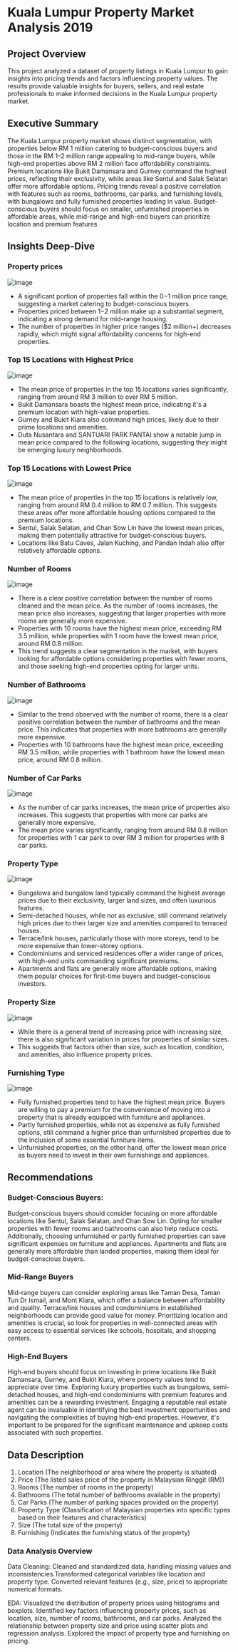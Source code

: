 
# Kuala Lumpur Property Market Analysis 2019

## Project Overview
This project analyzed a dataset of property listings in Kuala Lumpur to gain insights into pricing trends and factors influencing property values. The results provide valuable insights for buyers, sellers, and real estate professionals to make informed decisions in the Kuala Lumpur property market.

## Executive Summary
The Kuala Lumpur property market shows distinct segmentation, with properties below RM 1 million catering to budget-conscious buyers and those in the RM 1–2 million range appealing to mid-range buyers, while high-end properties above RM 2 million face affordability constraints. Premium locations like Bukit Damansara and Gurney command the highest prices, reflecting their exclusivity, while areas like Sentul and Salak Selatan offer more affordable options. Pricing trends reveal a positive correlation with features such as rooms, bathrooms, car parks, and furnishing levels, with bungalows and fully furnished properties leading in value. Budget-conscious buyers should focus on smaller, unfurnished properties in affordable areas, while mid-range and high-end buyers can prioritize location and premium features

## Insights Deep-Dive
### Property prices
![image](https://github.com/user-attachments/assets/7112ca9b-9b7d-402f-85d7-289703156173)

- A significant portion of properties fall within the $0-$1 million price range, suggesting a market catering to budget-conscious buyers.
- Properties priced between $1-$2 million make up a substantial segment, indicating a strong demand for mid-range housing.
- The number of properties in higher price ranges ($2 million+) decreases rapidly, which might signal affordability concerns for high-end properties.

### Top 15 Locations with Highest Price
![image](https://github.com/user-attachments/assets/704e5792-2c8c-40ef-a425-3e375547652b)

- The mean price of properties in the top 15 locations varies significantly, ranging from around RM 3 million to over RM 5 million.
- Bukit Damansara boasts the highest mean price, indicating it's a premium location with high-value properties.
- Gurney and Bukit Kiara also command high prices, likely due to their prime locations and amenities.
- Duta Nusantara and SANTUARI PARK PANTAI show a notable jump in mean price compared to the following locations, suggesting they might be emerging luxury neighborhoods.

### Top 15 Locations with Lowest Price
![image](https://github.com/user-attachments/assets/a66f9ac3-65c5-4f02-a8bf-70ab5534d5d8)

- The mean price of properties in the top 15 locations is relatively low, ranging from around RM 0.4 million to RM 0.7 million. This suggests these areas offer more affordable housing options compared to the premium locations.
- Sentul, Salak Selatan, and Chan Sow Lin have the lowest mean prices, making them potentially attractive for budget-conscious buyers.
- Locations like Batu Caves, Jalan Kuching, and Pandan Indah also offer relatively affordable options.

### Number of Rooms
![image](https://github.com/user-attachments/assets/19a6985b-17d8-4dd5-a2cd-8c3077befe3a)

- There is a clear positive correlation between the number of rooms cleaned and the mean price. As the number of rooms increases, the mean price also increases, suggesting that larger properties with more rooms are generally more expensive.
- Properties with 10 rooms have the highest mean price, exceeding RM 3.5 million, while properties with 1 room have the lowest mean price, around RM 0.8 million.
- This trend suggests a clear segmentation in the market, with buyers looking for affordable options considering properties with fewer rooms, and those seeking high-end properties opting for larger units.

### Number of Bathrooms
![image](https://github.com/user-attachments/assets/16ee5f71-47df-4be4-95f2-1283c60de448)

- Similar to the trend observed with the number of rooms, there is a clear positive correlation between the number of bathrooms and the mean price. This indicates that properties with more bathrooms are generally more expensive.
- Properties with 10 bathrooms have the highest mean price, exceeding RM 3.5 million, while properties with 1 bathroom have the lowest mean price, around RM 0.8 million.

### Number of Car Parks
![image](https://github.com/user-attachments/assets/398cfa8d-ea13-4e1c-b32a-609bdf81c753)

- As the number of car parks increases, the mean price of properties also increases. This suggests that properties with more car parks are generally more expensive.
- The mean price varies significantly, ranging from around RM 0.8 million for properties with 1 car park to over RM 3 million for properties with 8 car parks.

### Property Type
![image](https://github.com/user-attachments/assets/de795f11-aa23-48a3-82d4-f497b17d2d58)

- Bungalows and bungalow land typically command the highest average prices due to their exclusivity, larger land sizes, and often luxurious features. 
- Semi-detached houses, while not as exclusive, still command relatively high prices due to their larger size and amenities compared to terraced houses. 
- Terrace/link houses, particularly those with more storeys, tend to be more expensive than lower-storey options. 
- Condominiums and serviced residences offer a wider range of prices, with high-end units commanding significant premiums. 
- Apartments and flats are generally more affordable options, making them popular choices for first-time buyers and budget-conscious investors.

### Property Size
![image](https://github.com/user-attachments/assets/30f54874-8a84-4173-8875-1e5010bf05e0)

- While there is a general trend of increasing price with increasing size, there is also significant variation in prices for properties of similar sizes.
- This suggests that factors other than size, such as location, condition, and amenities, also influence property prices.

### Furnishing Type
![image](https://github.com/user-attachments/assets/973d7008-ddb1-4cef-b744-d245d227fb7c)

- Fully furnished properties tend to have the highest mean price. Buyers are willing to pay a premium for the convenience of moving into a property that is already equipped with furniture and appliances. 
- Partly furnished properties, while not as expensive as fully furnished options, still command a higher price than unfurnished properties due to the inclusion of some essential furniture items. 
- Unfurnished properties, on the other hand, offer the lowest mean price as buyers need to invest in their own furnishings and appliances.

## Recommendations
### Budget-Conscious Buyers:
Budget-conscious buyers should consider focusing on more affordable locations like Sentul, Salak Selatan, and Chan Sow Lin. Opting for smaller properties with fewer rooms and bathrooms can also help reduce costs. Additionally, choosing unfurnished or partly furnished properties can save significant expenses on furniture and appliances. Apartments and flats are generally more affordable than landed properties, making them ideal for budget-conscious buyers. 

### Mid-Range Buyers
Mid-range buyers can consider exploring areas like Taman Desa, Taman Tun Dr Ismail, and Mont Kiara, which offer a balance between affordability and quality. Terrace/link houses and condominiums in established neighborhoods can provide good value for money. Prioritizing location and amenities is crucial, so look for properties in well-connected areas with easy access to essential services like schools, hospitals, and shopping centers.

### High-End Buyers
High-end buyers should focus on investing in prime locations like Bukit Damansara, Gurney, and Bukit Kiara, where property values tend to appreciate over time. Exploring luxury properties such as bungalows, semi-detached houses, and high-end condominiums with premium features and amenities can be a rewarding investment. Engaging a reputable real estate agent can be invaluable in identifying the best investment opportunities and navigating the complexities of buying high-end properties. However, it's important to be prepared for the significant maintenance and upkeep costs associated with such properties.

## Data Description

1. Location (The neighborhood or area where the property is situated)
2. Price (The listed sales price of the property in Malaysian Ringgit (RM))
3. Rooms (The number of rooms in the property) 
4. Bathrooms (The total number of bathrooms available in the property)
5. Car Parks (The number of parking spaces provided on the property)
6. Property Type (Classification of Malaysian properties into specific types based on their features and characteristics)
7. Size (The total size of the property)
8. Furnishing (Indicates the furnishing status of the property)

### Data Analysis Overview  
Data Cleaning: Cleaned and standardized data, handling missing values and inconsistencies.Transformed categorical variables like location and property type. Converted relevant features (e.g., size, price) to appropriate numerical formats.

EDA: Visualized the distribution of property prices using histograms and boxplots.
Identified key factors influencing property prices, such as location, size, number of rooms, bathrooms, and car parks.
Analyzed the relationship between property size and price using scatter plots and regression analysis.
Explored the impact of property type and furnishing on pricing.
